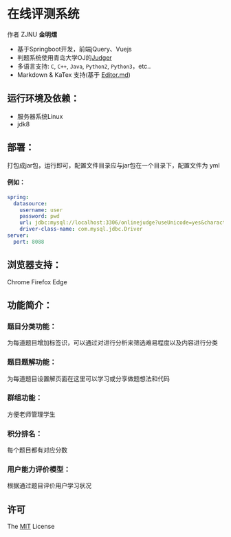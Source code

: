 # 在线评测系统
作者 ZJNU **金明熠**

- 基于Springboot开发，前端jQuery、Vuejs
- 判题系统使用青岛大学OJ的[Judger](https://github.com/QingdaoU/Judger "Judger")
- 多语言支持: `C`, `C++`, `Java`, `Python2`, `Python3`，etc..
- Markdown & KaTex 支持(基于 [Editor.md](https://github.com/pandao/editor.md)) 

## 运行环境及依赖：
- 服务器系统Linux
- jdk8

## 部署：
打包成jar包，运行即可，配置文件目录应与jar包在一个目录下，配置文件为 yml
#### 例如：
```yaml
spring:
  datasource:
    username: user
    password: pwd
    url: jdbc:mysql://localhost:3306/onlinejudge?useUnicode=yes&characterEncoding=UTF-8
    driver-class-name: com.mysql.jdbc.Driver
server:
  port: 8088
```

## 浏览器支持：
Chrome Firefox Edge

## 功能简介：
### 题目分类功能：
为每道题目增加标签识，可以通过对进行分析来筛选难易程度以及内容进行分类
### 题目题解功能：
为每道题目设置解页面在这里可以学习或分享做题想法和代码
### 群组功能：
方便老师管理学生
### 积分排名：
每个题目都有对应分数
### 用户能力评价模型：
根据通过题目评价用户学习状况

## 许可

The [MIT](http://opensource.org/licenses/MIT) License

